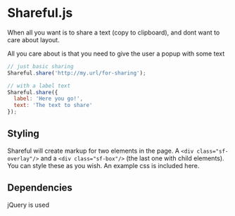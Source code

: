# Shareful.js

When all you want is to share a text (copy to clipboard), and dont want to care about layout. 

All you care about is that you need to give the user a popup with some text

```javascript
// just basic sharing
Shareful.share('http://my.url/for-sharing');

// with a label text
Shareful.share({ 
  label: 'Here you go!',
  text: 'The text to share'
});

```


## Styling

Shareful will create markup for two elements in the page. A `<div class="sf-overlay"/>` and a `<div class="sf-box"/>` (the last one with child elements). You can style these as you wish. An example css is included here.

## Dependencies

jQuery is used
